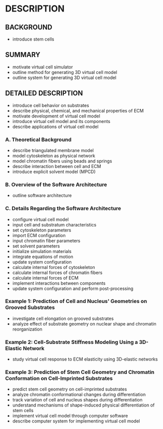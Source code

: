 # DESCRIPTION

## BACKGROUND

- introduce stem cells

## SUMMARY

- motivate virtual cell simulator
- outline method for generating 3D virtual cell model
- outline system for generating 3D virtual cell model

## DETAILED DESCRIPTION

- introduce cell behavior on substrates
- describe physical, chemical, and mechanical properties of ECM
- motivate development of virtual cell model
- introduce virtual cell model and its components
- describe applications of virtual cell model

### A. Theoretical Background

- describe triangulated membrane model
- model cytoskeleton as physical network
- model chromatin fibers using beads and springs
- describe interaction between cell and ECM
- introduce explicit solvent model (MPCD)

### B. Overview of the Software Architecture

- outline software architecture

### C. Details Regarding the Software Architecture

- configure virtual cell model
- input cell and substratum characteristics
- set cytoskeleton parameters
- import ECM configuration
- input chromatin fiber parameters
- set solvent parameters
- initialize simulation materials
- integrate equations of motion
- update system configuration
- calculate internal forces of cytoskeleton
- calculate internal forces of chromatin fibers
- calculate internal forces of ECM
- implement interactions between components
- update system configuration and perform post-processing

### Example 1: Prediction of Cell and Nucleus' Geometries on Grooved Substrates

- investigate cell elongation on grooved substrates
- analyze effect of substrate geometry on nuclear shape and chromatin reorganization

### Example 2: Cell-Substrate Stiffness Modeling Using a 3D-Elastic Network

- study virtual cell response to ECM elasticity using 3D-elastic networks

### Example 3: Prediction of Stem Cell Geometry and Chromatin Conformation on Cell-Imprinted Substrates

- predict stem cell geometry on cell-imprinted substrates
- analyze chromatin conformational changes during differentiation
- track variation of cell and nucleus shapes during differentiation
- understand mechanisms of shape-induced physical differentiation of stem cells
- implement virtual cell model through computer software
- describe computer system for implementing virtual cell model

